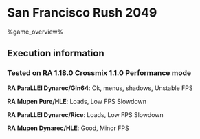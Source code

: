 # San Francisco Rush 2049 

%game_overview%

## Execution information

### Tested on RA 1.18.0 Crossmix 1.1.0 Performance mode

**RA ParaLLEl Dynarec/Gln64**: Ok, menus, shadows, Unstable FPS

**RA Mupen Pure/HLE**: Loads, Low FPS Slowdown

**RA ParaLLEl Dynarec/Rice**: Loads, Low FPS Slowdown

**RA Mupen Dynarec/HLE**: Good, Minor FPS